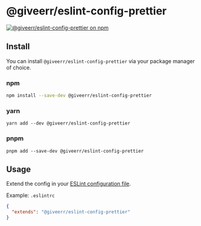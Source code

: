 # @giveerr/eslint-config-prettier

[![@giveerr/eslint-config-prettier on npm](https://img.shields.io/npm/v/@giveerr/eslint-config-prettier?style=for-the-badge)](https://npmjs.com/package/@giveerr/eslint-config-prettier)

## Install

You can install `@giveerr/eslint-config-prettier` via your package manager of choice.

### npm

```bash
npm install --save-dev @giveerr/eslint-config-prettier
```

### yarn

```shell
yarn add --dev @giveerr/eslint-config-prettier
```

### pnpm

```shell
pnpm add --save-dev @giveerr/eslint-config-prettier
```

## Usage

Extend the config in your [ESLint configuration file].

Example: `.eslintrc`

```json
{
  "extends": "@giveerr/eslint-config-prettier"
}
```

[eslint configuration file]: https://eslint.org/docs/user-guide/configuring
